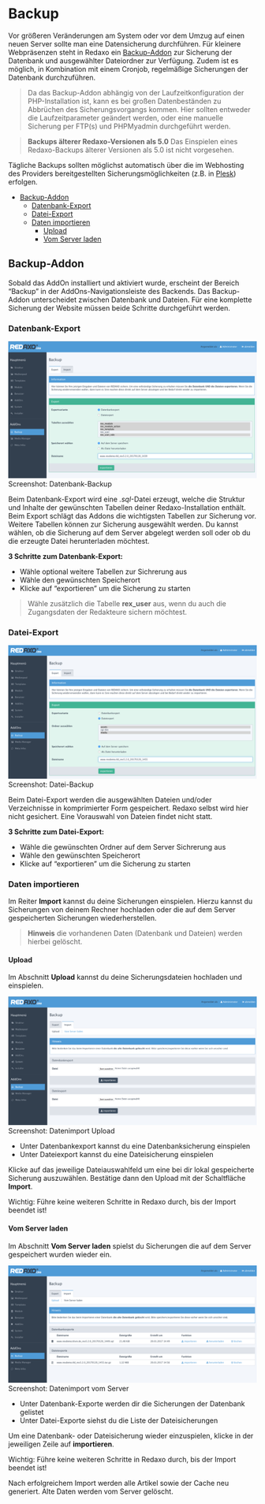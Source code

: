# Backup
Vor größeren Veränderungen am System oder vor dem Umzug auf einen neuen Server sollte man eine Datensicherung durchführen. 
Für kleinere Webpräsenzen steht in Redaxo ein [Backup-Addon](#addon) zur Sicherung der Datenbank und ausgewählter Dateiordner zur Verfügung. Zudem ist es möglich, in Kombination mit einem Cronjob, regelmäßige Sicherungen der Datenbank durchzuführen.

> Da das Backup-Addon abhängig von der Laufzeitkonfiguration der PHP-Installation ist, kann es bei großen Datenbeständen zu Abbrüchen des Sicherungsvorgangs kommen. Hier sollten entweder die Laufzeitparameter geändert werden, oder eine manuelle Sicherung per FTP(s) und PHPMyadmin durchgeführt werden. 

> **Backups älterer Redaxo-Versionen als 5.0** Das Einspielen eines Redaxo-Backups älterer Versionen als 5.0 ist nicht vorgesehen. 

Tägliche Backups sollten möglichst automatisch über die im Webhosting des Providers bereitgestellten Sicherungsmöglichkeiten (z.B. in [Plesk](https://www.plesk.com/)) erfolgen. 

- [Backup-Addon](#addon)
  - [Datenbank-Export](#dbexport)
  - [Datei-Export](#fileexport)
  - [Daten importieren](#import)
    - [Upload](#upload)
    - [Vom Server laden](#fromserver)

<a name="addon"></a>
## Backup-Addon 

Sobald das AddOn installiert und aktiviert wurde, erscheint der Bereich “Backup” in der AddOns-Navigationsleiste des Backends.
Das Backup-Addon unterscheidet zwischen Datenbank und Dateien. Für eine komplette Sicherung der Website müssen beide Schritte durchgeführt werden. 


<a name="dbexport"></a>
### Datenbank-Export

![Screenshot](/assets/v5.2.0-backup-01-overview.png)
Screenshot: Datenbank-Backup

Beim Datenbank-Export wird eine *.sql*-Datei erzeugt, welche die Struktur und Inhalte der gewünschten Tabellen deiner Redaxo-Installation enthält. Beim Export schlägt das Addons die wichtigsten Tabellen zur Sicherung vor. Weitere Tabellen können zur Sicherung ausgewählt werden. Du kannst wählen, ob die Sicherung auf dem Server abgelegt werden soll oder ob du die erzeugte Datei herunterladen möchtest. 

**3 Schritte zum Datenbank-Export:** 
- Wähle optional weitere Tabellen zur Sichrerung aus
- Wähle den gewünschten Speicherort
- Klicke auf “exportieren” um die Sicherung zu starten

> Wähle zusätzlich die Tabelle **rex_user** aus, wenn du auch die Zugangsdaten der Redakteure sichern möchtest. 

<a name="fileexport"></a>
### Datei-Export

![Screenshot](/assets/v5.2.0-backup-02-files.png)
Screenshot: Datei-Backup

Beim Datei-Export werden die ausgewählten Dateien und/oder Verzeichnisse in komprimierter Form gespeichert. Redaxo selbst wird hier nicht gesichert. Eine Vorauswahl von Dateien findet nicht statt. 

**3 Schritte zum Datei-Export:** 
- Wähle die gewünschten Ordner auf dem Server Sichrerung aus
- Wähle den gewünschten Speicherort
- Klicke auf “exportieren” um die Sicherung zu starten

<a name="import"></a>
### Daten importieren

Im Reiter **Import** kannst du deine Sicherungen einspielen. Hierzu kannst du Sicherungen von deinem Rechner hochladen oder die auf dem Server gespeicherten Sicherungen wiederherstellen. 

> **Hinweis** die vorhandenen Daten (Datenbank und Dateien) werden hierbei gelöscht. 

<a name="upload"></a>
#### Upload

Im Abschnitt **Upload** kannst du deine Sicherungsdateien hochladen und einspielen.  

![Screenshot](/assets/v5.2.0-backup-03-upload.png)
Screenshot: Datenimport Upload

- Unter Datenbankexport kannst du eine Datenbanksicherung einspielen
- Unter Dateiexport kannst du eine Dateisicherung einspielen

Klicke auf das jeweilige Dateiauswahlfeld um eine bei dir lokal gespeicherte Sicherung auszuwählen. Bestätige dann den Upload mit der Schaltfläche **Import**. 

Wichtig: Führe keine weiteren Schritte in Redaxo durch, bis der Import beendet ist!

<a name="fromserver"></a>
#### Vom Server laden

Im Abschnitt **Vom Server laden** spielst du Sicherungen die auf dem Server gespeichert wurden wieder ein. 

![Screenshot](/assets/v5.2.0-backup-04-fromserver.png)
Screenshot: Datenimport vom Server

- Unter Datenbank-Exporte werden dir die Sicherungen der Datenbank gelistet
- Unter Datei-Exporte siehst du die Liste der Dateisicherungen

Um eine Datenbank- oder Dateisicherung wieder einzuspielen, klicke in der jeweiligen Zeile auf **importieren**. 

Wichtig: Führe keine weiteren Schritte in Redaxo durch, bis der Import beendet ist!

Nach erfolgreichem Import werden alle Artikel sowie der Cache neu generiert. Alte Daten werden vom Server gelöscht. 
